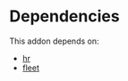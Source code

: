 # Dependencies

This addon depends on:

- [hr](https://github.com/bringout/oca-ocb-hr/tree/7056a6865f6bd273a5c4cfc973b3c7a819ee6af0/odoo-bringout-oca-ocb-hr)
- [fleet](https://github.com/bringout/oca-ocb-vertical-industry/tree/7ee4083ca6c94b59be4ae55cea5a820320a163ad/odoo-bringout-oca-ocb-fleet)
